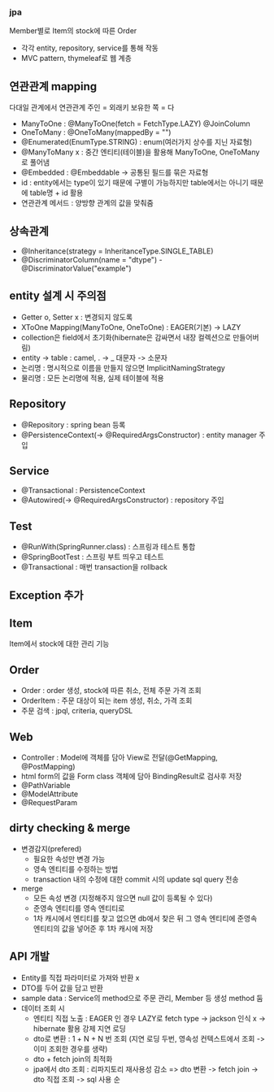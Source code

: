 ### jpa 
Member별로 Item의 stock에 따른 Order 
- 각각 entity, repository, service를 통해 작동
- MVC pattern, thymeleaf로 웹 계층 

## 연관관계 mapping
다대일 관계에서 연관관계 주인 
= 외래키 보유한 쪽 
= 다 

- ManyToOne : @ManyToOne(fetch = FetchType.LAZY) @JoinColumn
- OneToMany : @OneToMany(mappedBy = "")
- @Enumerated(EnumType.STRING) : enum(여러가지 상수를 지닌 자료형)
- @ManyToMany x : 중간 엔티티(테이블)을 활용해 ManyToOne, OneToMany로 풀어냄
- @Embedded : @Embeddable -> 공통된 필드를 묶은 자료형
- id : entity에서는 type이 있기 때문에 구별이 가능하지만 table에서는 아니기 때문에 table명 + id 활용
- 연관관계 메서드 : 양방향 관계의 값을 맞춰줌




## 상속관계
- @Inheritance(strategy = InheritanceType.SINGLE_TABLE)
- @DiscriminatorColumn(name = "dtype") - @DiscriminatorValue("example")

## entity 설계 시 주의점 
- Getter o, Setter x : 변경되지 않도록
- XToOne Mapping(ManyToOne, OneToOne) : EAGER(기본) -> LAZY
- collection은 field에서 초기화(hibernate은 감싸면서 내장 컬렉션으로 만들어버림)
- entity -> table : camel, . -> _ 대문자 -> 소문자
- 논리명 : 명시적으로 이름을 만들지 않으면 ImplicitNamingStrategy
- 물리명 : 모든 논리명에 적용, 실제 테이블에 적용


## Repository
- @Repository : spring bean 등록 
- @PersistenceContext(-> @RequiredArgsConstructor) : entity manager 주입 
## Service 
- @Transactional : PersistenceContext
- @Autowired(-> @RequiredArgsConstructor) : repository 주입
 
## Test
- @RunWith(SpringRunner.class) : 스프링과 테스트 통합
- @SpringBootTest : 스프링 부트 띄우고 테스트
- @Transactional : 매번 transaction을 rollback

## Exception 추가

## Item 
Item에서 stock에 대한 관리 기능

## Order 
- Order : order 생성, stock에 따른 취소, 전체 주문 가격 조회 
- OrderItem : 주문 대상이 되는 item 생성, 취소, 가격 조회
- 주문 검색 : jpql, criteria, queryDSL

## Web 
- Controller : Model에 객체를 담아 View로 전달(@GetMapping, @PostMapping)
- html form의 값을 Form class 객체에 담아 BindingResult로 검사후 저장
- @PathVariable
- @ModelAttribute
- @RequestParam

## dirty checking & merge
- 변경감지(prefered)
  - 필요한 속성만 변경 가능
  - 영속 엔티티를 수정하는 방법
  - transaction 내의 수정에 대한 commit 시의 update sql query 전송 
- merge
  - 모든 속성 변경 (지정해주지 않으면 null 값이 등록될 수 있다)
  - 준영속 엔티티를 영속 엔티티로
  - 1차 캐시에서 엔티티를 찾고 없으면 db에서 찾은 뒤 그 영속 엔티티에 준영속 엔티티의 값을 넣어준 후 1차 캐시에 저장 


## API 개발
- Entity를 직접 파라미터로 가져와 반환 x
- DTO를 두어 값을 담고 반환
- sample data : Service의 method으로 주문 관리, Member 등 생성 method 둠
- 데이터 조회 시
  - 엔티티 직접 노출 : EAGER 인 경우 LAZY로 fetch type -> jackson 인식 x -> hibernate 활용 강제 지연 로딩 
  - dto로 변환 : 1 + N + N 번 조회 (지연 로딩 두번, 영속성 컨텍스트에서 조회 -> 이미 조회한 경우를 생략)
  - dto + fetch join의 최적화
  - jpa에서 dto 조회 : 리파지토리 재사용성 감소
  => dto 변환 -> fetch join -> dto 직접 조회 -> sql 사용 순

